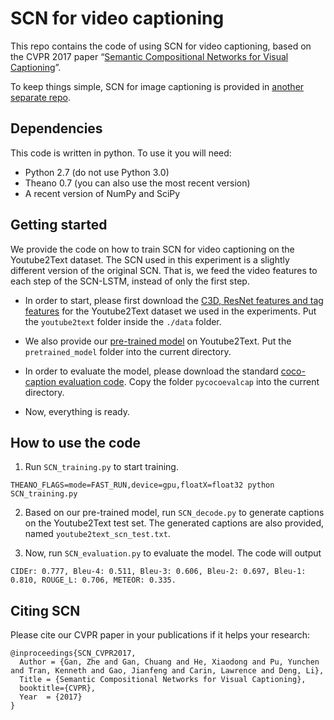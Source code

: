 # SCN for video captioning

This repo contains the code of using SCN for video captioning, based on the CVPR 2017 paper “[Semantic Compositional Networks for Visual Captioning](https://arxiv.org/pdf/1611.08002v2.pdf)”. 

To keep things simple, SCN for image captioning is provided in [another separate repo](https://github.com/zhegan27/Semantic_Compositional_Nets).

## Dependencies

This code is written in python. To use it you will need:

* Python 2.7 (do not use Python 3.0)
* Theano 0.7 (you can also use the most recent version)
* A recent version of NumPy and SciPy 

## Getting started

We provide the code on how to train SCN for video captioning on the Youtube2Text dataset. The SCN used in this experiment is a slightly different version of the original SCN. That is, we feed the video features to each step of the SCN-LSTM, instead of only the first step.  

* In order to start, please first download the [C3D, ResNet features and tag features](https://drive.google.com/open?id=0B1HR6m3IZSO_amVjYXFyaXctSjA) for the Youtube2Text dataset we used in the experiments. Put the  `youtube2text` folder inside the `./data` folder.

* We also provide our [pre-trained model](https://drive.google.com/open?id=0B1HR6m3IZSO_amVjYXFyaXctSjA) on Youtube2Text. Put the `pretrained_model` folder into the current directory.

* In order to evaluate the model, please download the standard [coco-caption evaluation code](https://github.com/tylin/coco-caption). Copy the folder `pycocoevalcap` into the current directory.

* Now, everything is ready.

## How to use the code

1. Run `SCN_training.py` to start training.
```
THEANO_FLAGS=mode=FAST_RUN,device=gpu,floatX=float32 python SCN_training.py 
```

2. Based on our pre-trained model, run `SCN_decode.py` to generate captions on the Youtube2Text test set. The generated captions are also provided, named `youtube2text_scn_test.txt`.

3. Now, run `SCN_evaluation.py` to evaluate the model. The code will output

```
CIDEr: 0.777, Bleu-4: 0.511, Bleu-3: 0.606, Bleu-2: 0.697, Bleu-1: 0.810, ROUGE_L: 0.706, METEOR: 0.335. 
```

## Citing SCN

Please cite our CVPR paper in your publications if it helps your research:

    @inproceedings{SCN_CVPR2017,
      Author = {Gan, Zhe and Gan, Chuang and He, Xiaodong and Pu, Yunchen and Tran, Kenneth and Gao, Jianfeng and Carin, Lawrence and Deng, Li},
      Title = {Semantic Compositional Networks for Visual Captioning},
      booktitle={CVPR},
      Year  = {2017}
    }




